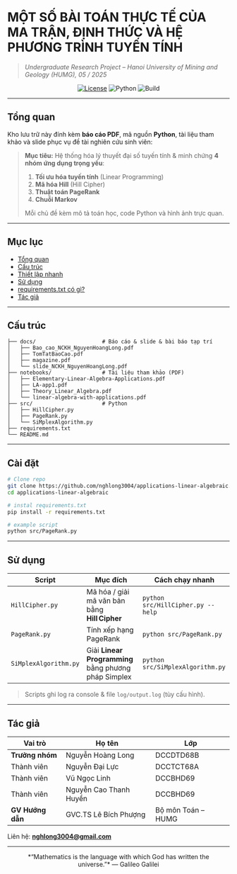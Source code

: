 # **MỘT SỐ BÀI TOÁN THỰC TẾ CỦA MA TRẬN, ĐỊNH THỨC VÀ HỆ PHƯƠNG TRÌNH TUYẾN TÍNH**
> *Undergraduate Research Project – Hanoi University of Mining and Geology (HUMG), 05 / 2025*

<p align="center">
  <a href="LICENSE"><img src="https://img.shields.io/badge/license-MIT-green.svg" alt="License"/></a>
  <img src="https://img.shields.io/badge/python-3.10%2B-blue" alt="Python"/>
  <img src="https://img.shields.io/badge/build-passing-brightgreen" alt="Build"/>
</p>

---

## Tổng quan
Kho lưu trữ này đính kèm **báo cáo PDF**, mã nguồn **Python**, tài liệu tham khảo và slide phục vụ đề tài nghiên cứu sinh viên:

> **Mục tiêu:** Hệ thống hóa lý thuyết đại số tuyến tính & minh chứng **4 nhóm ứng dụng trọng yếu**:
>
> 1. **Tối ưu hóa tuyến tính** (Linear Programming)  
> 2. **Mã hóa Hill** (Hill Cipher)  
> 3. **Thuật toán PageRank**  
> 4. **Chuỗi Markov**
>
> Mỗi chủ đề kèm mô tả toán học, code Python và hình ảnh trực quan.

---

## Mục lục
- [Tổng quan](#-tổng-quan)
- [Cấu trúc](#-cấu-trúc)
- [Thiết lập nhanh](#️-thiết-lập-nhanh)
- [Sử dụng](#-sử-dụng)
- [requirements.txt có gì?](#-requirementstxt-có-gì)
- [Tác giả](#-tác-giả)

---

## Cấu trúc
```text
├── docs/                     # Báo cáo & slide & bài báo tạp trí
│   ├── Bao_cao_NCKH_NguyenHoangLong.pdf
│   ├── TomTatBaoCao.pdf
│   ├── magazine.pdf
│   └── slide_NCKH_NguyenHoangLong.pdf
├── notebooks/                # Tài liệu tham khảo (PDF)
│   ├── Elementary-Linear-Algebra-Applications.pdf
│   ├── LA-app1.pdf
│   ├── Theory_Linear_Algebra.pdf
│   └── linear-algebra-with-applications.pdf
├── src/                      # Python
│   ├── HillCipher.py
│   ├── PageRank.py
│   └── SiMplexAlgorithm.py
├── requirements.txt 
└── README.md 
```
---

## Cài đặt
```bash
# Clone repo
git clone https://github.com/nghlong3004/applications-linear-algebraic.git
cd applications-linear-algebraic

# instal requirements.txt
pip install -r requirements.txt

# example script
python src/PageRank.py
```

---

## Sử dụng

| Script | Mục đích | Cách chạy nhanh |
|--------|----------|-----------------|
| `HillCipher.py` | Mã hóa / giải mã văn bản bằng **Hill Cipher** | `python src/HillCipher.py --help` |
| `PageRank.py` | Tính xếp hạng PageRank | `python src/PageRank.py` |
| `SiMplexAlgorithm.py` | Giải **Linear Programming** bằng phương pháp Simplex | `python src/SiMplexAlgorithm.py` |

> Scripts ghi log ra console & file `log/output.log` (tùy cấu hình).

---

## Tác giả

| Vai trò | Họ tên | Lớp |
|---------|--------|-----|
| **Trưởng nhóm** | Nguyễn Hoàng Long | DCCDTD68B |
| Thành viên | Nguyễn Đại Lực | DCCTCT68A |
| Thành viên  | Vũ Ngọc Linh | DCCBHD69 |
| Thành viên  | Nguyễn Cao Thanh Huyền | DCCBHD69 |
| **GV Hướng dẫn** | GVC.TS Lê Bích Phượng | Bộ môn Toán – HUMG |

Liên hệ: **nghlong3004@gmail.com**

---

<p align="center">*“Mathematics is the language with which God has written the universe.”* — Galileo Galilei</p>
